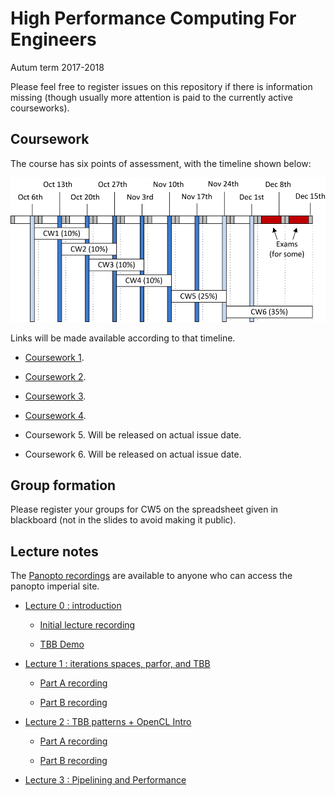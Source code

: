 High Performance Computing For Engineers
========================================

Autum term 2017-2018

Please feel free to register issues on this repository if there is
information missing (though usually more attention is paid to the
currently active courseworks).

Coursework
----------

The course has six points of assessment, with the timeline
shown below:

![Timeline](timetable.png)

Links will be made available according to that timeline.

- [Coursework 1](https://github.com/HPCE/hpce-2017-cw1).

- [Coursework 2](https://github.com/HPCE/hpce-2017-cw2).

- [Coursework 3](https://github.com/HPCE/hpce-2017-cw3).

- [Coursework 4](https://github.com/HPCE/hpce-2017-cw4).

- Coursework 5. Will be released on actual issue date.

- Coursework 6. Will be released on actual issue date.

Group formation
---------------

Please register your groups for CW5 on the spreadsheet given
in blackboard (not in the slides to avoid making it public).

Lecture notes
-------------

The [Panopto recordings](https://imperial.cloud.panopto.eu/Panopto/Pages/Sessions/List.aspx?folderID=2cdaa85b-941b-4e13-a84a-f389d0b681e1) are available to anyone who can access the panopto imperial site.

- [Lecture 0 : introduction](slides/hpce-lec0-introduction.pdf)

  - [Initial lecture recording](https://imperial.cloud.panopto.eu/Panopto/Pages/Viewer.aspx?id=7cd4f204-fb13-4398-97ed-f2996e746804)

  - [TBB Demo](https://imperial.cloud.panopto.eu/Panopto/Pages/Viewer.aspx?id=8e5be91f-67b7-4d60-a0f2-b3ffa487d754)

- [Lecture 1 : iterations spaces, parfor, and TBB](slides/hpce-lec1-parfor-plus-tbb.pdf)

  - [Part A recording](https://imperial.cloud.panopto.eu/Panopto/Pages/Viewer.aspx?id=fa54db88-26b9-4f46-93f6-e5b7a712bf2e)

  - [Part B recording](https://imperial.cloud.panopto.eu/Panopto/Pages/Viewer.aspx?id=cf633f28-063f-4322-a742-dee82d135ad1)

- [Lecture 2 : TBB patterns + OpenCL Intro](slides/hpce-lec2-tbb-to-opencl.pdf)

  - [Part A recording](https://imperial.cloud.panopto.eu/Panopto/Pages/Viewer.aspx?id=e405c9ad-7c16-4751-a1e8-5d816209ba7b)

  - [Part B recording](https://imperial.cloud.panopto.eu/Panopto/Pages/Viewer.aspx?id=554152c5-4f32-41b6-926b-1b381f88f187)

- [Lecture 3 : Pipelining and Performance](slides/hpce-lec3-pipelines-and-performance.pdf)